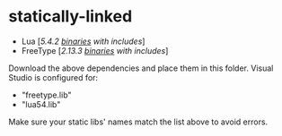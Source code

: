 # statically-linked
- Lua [*5.4.2 [binaries](https://sourceforge.net/projects/luabinaries/) with includes*]
- FreeType [*2.13.3 [binaries](https://github.com/ubawurinna/freetype-windows-binaries/releases/tag/v2.13.3) with includes*]

Download the above dependencies and place them in this folder.
Visual Studio is configured for:
- "freetype.lib"
- "lua54.lib"

Make sure your static libs' names match the list above to avoid errors.
